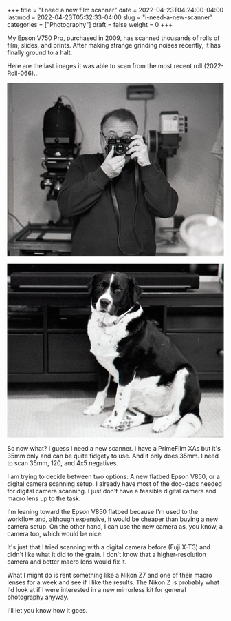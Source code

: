 +++
title = "I need a new film scanner"
date = 2022-04-23T04:24:00-04:00
lastmod = 2022-04-23T05:32:33-04:00
slug = "i-need-a-new-scanner"
categories = ["Photography"]
draft = false
weight = 0
+++

My Epson V750 Pro, purchased in 2009, has scanned thousands of rolls of film, slides, and prints. After making strange grinding noises recently, it has finally ground to a halt.

<!--more-->

Here are the last images it was able to scan from the most recent roll (2022-Roll-066)...

![ Self-portrait (2022)](Scan1.jpg " Self-portrait (2022)")

![ Alice (2022)](Scan2.jpg " Alice (2022)")

So now what? I guess I need a new scanner. I have a PrimeFilm XAs but it's 35mm only and can be quite fidgety to use. And it only does 35mm. I need to scan 35mm, 120, and 4x5 negatives.

I am trying to decide between two options: A new flatbed Epson V850, or a digital camera scanning setup. I already have most of the doo-dads needed for digital camera scanning. I just don't have a feasible digital camera and macro lens up to the task.

I'm leaning toward the Epson V850 flatbed because I'm used to the workflow and, although expensive,  it would be cheaper than buying a new camera setup. On the other hand, I can use the new camera as, you know, a camera too, which would be nice.

It's just that I tried scanning with a digital camera before (Fuji X-T3) and didn't like what it did to the grain. I don't know that a higher-resolution camera and better macro lens would fix it.

What I might do is rent something like a Nikon Z7 and one of their macro lenses for a week and see if I like the results. The Nikon Z is probably what I'd look at if I were interested in a new mirrorless kit for general photography anyway.

I'll let you know how it goes.

[//]: # "Exported with love from a post written in Org mode"
[//]: # "- https://github.com/kaushalmodi/ox-hugo"
